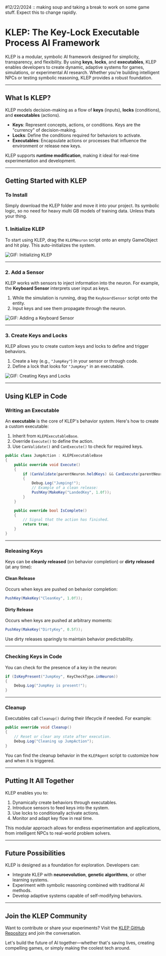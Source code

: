 #12/22/2024 :: making soup and taking a break to work on some game stuff. Expect this to change rapidly.

# KLEP: The Key-Lock Executable Process AI Framework

KLEP is a modular, symbolic AI framework designed for simplicity, transparency, and flexibility. By using **keys**, **locks**, and **executables**, KLEP enables developers to create dynamic, adaptive systems for games, simulations, or experimental AI research. Whether you're building intelligent NPCs or testing symbolic reasoning, KLEP provides a robust foundation.

---

## **What Is KLEP?**

KLEP models decision-making as a flow of **keys** (inputs), **locks** (conditions), and **executables** (actions). 

- **Keys**: Represent concepts, actions, or conditions. Keys are the "currency" of decision-making.
- **Locks**: Define the conditions required for behaviors to activate.
- **Executables**: Encapsulate actions or processes that influence the environment or release new keys.

KLEP supports **runtime modification**, making it ideal for real-time experimentation and development.

---

## **Getting Started with KLEP**

### **To Install**
Simply download the KLEP folder and move it into your project. Its symbolic logic, so no need for heavy multi GB models of training data. 
Unless thats your thing.

### **1. Initialize KLEP**
To start using KLEP, drag the `KLEPNeuron` script onto an empty GameObject and hit play. This auto-initializes the system.

![GIF: Initializing KLEP](link-to-your-gif-here)

---

### **2. Add a Sensor**
KLEP works with sensors to inject information into the neuron. For example, the **Keyboard Sensor** interprets user input as keys.

1. While the simulation is running, drag the `KeyboardSensor` script onto the entity.
2. Input keys and see them propagate through the neuron.

![GIF: Adding a Keyboard Sensor](link-to-your-gif-here)

---

### **3. Create Keys and Locks**
KLEP allows you to create custom keys and locks to define and trigger behaviors.

1. Create a key (e.g., `"JumpKey"`) in your sensor or through code.
2. Define a lock that looks for `"JumpKey"` in an executable.

![GIF: Creating Keys and Locks](link-to-your-gif-here)

---

## **Using KLEP in Code**

### **Writing an Executable**
An **executable** is the core of KLEP's behavior system. Here's how to create a custom executable:

1. Inherit from `KLEPExecutableBase`.
2. Override `Execute()` to define the action.
3. Use `CanValidate()` and `CanExecute()` to check for required keys.

```csharp
public class JumpAction : KLEPExecutableBase
{
    public override void Execute()
    {
        if (CanValidate(parentNeuron.heldKeys) && CanExecute(parentNeuron.heldKeys))
        {
            Debug.Log("Jumping!");
            // Example of a clean release:
            PushKey(MakeKey("LandedKey", 1.0f));
        }
    }

    public override bool IsComplete()
    {
        // Signal that the action has finished.
        return true;
    }
}
```

---

### **Releasing Keys**
Keys can be **cleanly released** (on behavior completion) or **dirty released** (at any time):

#### **Clean Release**
Occurs when keys are pushed on behavior completion:
```csharp
PushKey(MakeKey("CleanKey", 1.0f));
```

#### **Dirty Release**
Occurs when keys are pushed at arbitrary moments:
```csharp
PushKey(MakeKey("DirtyKey", 0.5f));
```

Use dirty releases sparingly to maintain behavior predictability.

---

### **Checking Keys in Code**
You can check for the presence of a key in the neuron:
```csharp
if (IsKeyPresent("JumpKey", KeyCheckType.inNeuron))
{
    Debug.Log("JumpKey is present!");
}
```

---

### **Cleanup**
Executables call `Cleanup()` during their lifecycle if needed. For example:
```csharp
public override void Cleanup()
{
    // Reset or clear any state after execution.
    Debug.Log("Cleaning up JumpAction");
}
```
You can find the cleanup behavior in the `KLEPAgent` script to customize how and when it is triggered.

---

## **Putting It All Together**

KLEP enables you to:
1. Dynamically create behaviors through executables.
2. Introduce sensors to feed keys into the system.
3. Use locks to conditionally activate actions.
4. Monitor and adapt key flow in real time.

This modular approach allows for endless experimentation and applications, from intelligent NPCs to real-world problem solvers.

---

## **Future Possibilities**
KLEP is designed as a foundation for exploration. Developers can:
- Integrate KLEP with **neuroevolution**, **genetic algorithms**, or other learning systems.
- Experiment with symbolic reasoning combined with traditional AI methods.
- Develop adaptive systems capable of self-modifying behaviors.

---

## **Join the KLEP Community**
Want to contribute or share your experiments? Visit the [KLEP GitHub Repository](your-link-here) and join the conversation.

Let's build the future of AI together—whether that's saving lives, creating compelling games, or simply making the coolest tech around.

